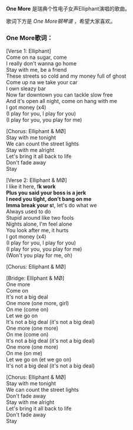 

**One More** 是瑞典个性电子女声Elliphant演唱的歌曲。

  
歌词下方是 _One More钢琴谱_ ，希望大家喜欢。

### One More歌词：

[Verse 1: Elliphant]  
Come on na sugar, come  
I really don't wanna go home  
Stay with me, be a friend  
These streets so cold and my money full of ghost  
Come up na we take your car  
I own sleazy bar  
Now far downtown you can tackle slow free  
And it's open all night, come on hang with me  
I got money (x4)  
(I play for you, I play for you)  
(I play for you, you play for me)

[Chorus: Elliphant & MØ]  
Stay with me tonight  
We can count the street lights  
Stay with me alright  
Let's bring it all back to life  
Don't fade away  
Stay

[Verse 2: Elliphant & MØ]  
I like it here, f**k work  
Plus you said your boss is a jerk  
I need you tight, don't bang on me  
Imma break your s**t, let's do what we  
Always used to do  
Stupid around like two fools  
Nights alone, I'm feel alone  
You look after me, it hurts  
I got money (x4)  
(I play for you, I play for you)  
(I play for you, you play for me)  
(Won't you play for me, oh)

[Chorus: Elliphant & MØ]

[Bridge: Elliphant & MØ]  
One more  
Come on  
It's not a big deal  
One more (one more, girl)  
On me (come on)  
Let we go on  
It's not a big deal (it's not a big deal)  
One more (one more)  
On me (come on)  
It's not a big deal (it's not a big deal)  
One more (one more)  
On me (on me)  
Let we go on (et we go on)  
It's not a big deal (it's not a big deal)

[Chorus: Elliphant & MØ]  
Stay with me tonight  
We can count the street lights  
Don't fade away  
Stay with me alright  
Let's bring it all back to life  
Don't fade away  
Stay

